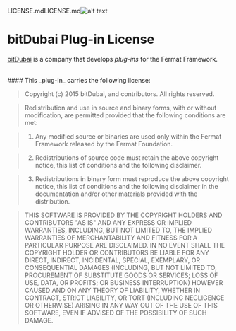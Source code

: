 LICENSE.mdLICENSE.md![alt text](https://github.com/bitDubai/media-kit/blob/master/MediaKit/Fermat%20Branding/Fermat%20Logotype/Fermat_Logo_3D.png "Fermat Logo")

# bitDubai Plug-in License

[bitDubai](https://www.bitDubai.com) is a company that develops _plug-ins_ for the Fermat Framework.

<br>
#### This _plug-in_ carries the following license:
<br>

>Copyright (c) 2015 bitDubai, and contributors.
All rights reserved.

>Redistribution and use in source and binary forms, with or without modification, are permitted provided that the following conditions are met:

>1. Any modified source or binaries are used only within the Fermat Framework released by the Fermat Foundation.

>2. Redistributions of source code must retain the above copyright notice, this list of conditions and the following disclaimer.

>3. Redistributions in binary form must reproduce the above copyright notice, this list of conditions and the following disclaimer in the documentation and/or other materials provided with the distribution.

>THIS SOFTWARE IS PROVIDED BY THE COPYRIGHT HOLDERS AND CONTRIBUTORS "AS IS" AND ANY EXPRESS OR IMPLIED WARRANTIES, INCLUDING, BUT NOT LIMITED TO, THE IMPLIED WARRANTIES OF MERCHANTABILITY AND FITNESS FOR A PARTICULAR PURPOSE ARE DISCLAIMED. IN NO EVENT SHALL THE COPYRIGHT HOLDER OR CONTRIBUTORS BE LIABLE FOR ANY DIRECT, INDIRECT, INCIDENTAL, SPECIAL, EXEMPLARY, OR CONSEQUENTIAL DAMAGES (INCLUDING, BUT NOT LIMITED TO, PROCUREMENT OF SUBSTITUTE GOODS OR SERVICES; LOSS OF USE, DATA, OR PROFITS; OR BUSINESS INTERRUPTION) HOWEVER CAUSED AND ON ANY THEORY OF LIABILITY, WHETHER IN CONTRACT, STRICT LIABILITY, OR TORT (INCLUDING NEGLIGENCE OR OTHERWISE) ARISING IN ANY WAY OUT OF THE USE OF THIS SOFTWARE, EVEN IF ADVISED OF THE POSSIBILITY OF SUCH DAMAGE.

